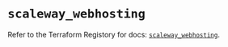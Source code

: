 # `scaleway_webhosting`

Refer to the Terraform Registory for docs: [`scaleway_webhosting`](https://registry.terraform.io/providers/scaleway/scaleway/2.27.0/docs/resources/webhosting).
